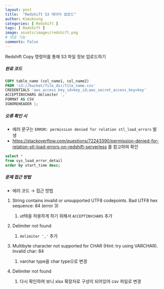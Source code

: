 ```yaml
---
layout: post
title:  "Redshift S3 데이터 업로드"
author: Kimuksung
categories: [ Redshift ]
tags: [ Redshift ]
image: assets/images/redshift.png
# 댓글 기능
comments: False
---
```


Redshift Copy 명령어를 통해 S3 파일 정보 업로드하기

##### 완료 코드

```sql
COPY table_name (col_name1, col_name2)
FROM 's3://bucket/file_dir/file_name.csv'
CREDENTIALS 'aws_access_key_id=key_id;aws_secret_access_key=key'
ACCEPTINVCHARS delimiter ','
FORMAT AS CSV
IGNOREHEADER 1;
```

##### 오류 확인 시

- 에러 문구는 `ERROR: permission denied for relation stl_load_errors` 발생
- https://stackoverflow.com/questions/72243390/permission-denied-for-relation-stl-load-errors-on-redshift-serverless 를 참고하여 확인

```sql
select *
from sys_load_error_detail
order by start_time desc;
```

##### 문제 접근 방법 
- 에러 코드 → 접근 방법

1. String contains invalid or unsupported UTF8 codepoints. Bad UTF8 hex sequence: 84 (error 3)
    1. utf8을 허용하게 하기 위해서 `ACCEPTINVCHARS` 추가

1. Delimiter not found
    1. `delimiter ','` 추가
    
2. Multibyte character not supported for CHAR (Hint: try using VARCHAR). Invalid char: 84
    1. varchar type을 char type으로 변경
    
3. Delimiter not found
    1. 다시 확인하여 보니 xlsx 확장자로 구성이 되어있어 csv 파일로 변경